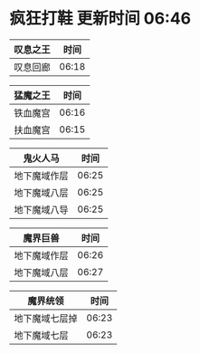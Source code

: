 # 疯狂打鞋 更新时间 06:46

| 叹息之王   | 时间    |
|--------|-------|
| 叹息回廊 | 06:18 |

| 猛魔之王   | 时间    |
|--------|-------|
| 铁血魔宫 | 06:16 |
| 扶血魔宫 | 06:15 |

| 鬼火人马   | 时间    |
|--------|-------|
| 地下魔域作层 | 06:25 |
| 地下魔域八层 | 06:25 |
| 地下魔域八导 | 06:25 |

| 魔界巨兽   | 时间    |
|--------|-------|
| 地下魔域作层 | 06:26 |
| 地下魔域八层 | 06:27 |

| 魔界统领   | 时间    |
|--------|-------|
| 地下魔域七层掉 | 06:23 |
| 地下魔域七层 | 06:23 |